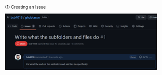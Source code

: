 (1)
Creating an Issue

![image](https://github.com/bsb4018/ghubtassn/blob/main/Tasks/screenshots/20.PNG)